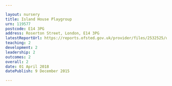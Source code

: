 ```yaml
---

layout: nursery
title: Island House Playgroup
urn: 119577
postcode: E14 3PG
address: Roserton Street, London, E14 3PG
latestReportUrl: https://reports.ofsted.gov.uk/provider/files/2532525/urn/119577.pdf
teaching: 2
development: 2
leadership: 2
outcomes: 2
overall: 2
date: 01 April 2018 
datePublish: 9 December 2015

---
```

